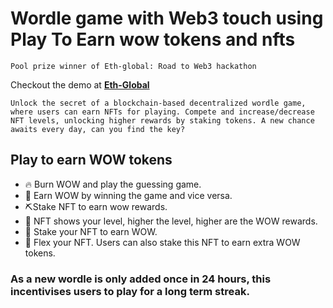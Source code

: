 
# Wordle game with Web3 touch using Play To Earn wow tokens and nfts
```
Pool prize winner of Eth-global: Road to Web3 hackathon
```


Checkout the demo at [**Eth-Global**](https://showcase.ethglobal.com/roadtoweb3/world-of-wordle)

```
Unlock the secret of a blockchain-based decentralized wordle game, where users can earn NFTs for playing. Compete and increase/decrease NFT levels, unlocking higher rewards by staking tokens. A new chance awaits every day, can you find the key?
```


## Play to earn WOW tokens
- 🔥 Burn WOW and play the guessing game.
- 💸 Earn WOW by winning the game and vice versa.
- ⛏Stake NFT to earn wow rewards.
- 🙌 NFT shows your level, higher the level, higher are the WOW rewards.
- 🏪 Stake your NFT to earn WOW. 
- 💪 Flex your NFT. Users can also stake this NFT to earn extra WOW tokens. 
### As a new wordle is only added once in 24 hours, this incentivises users to play for a long term streak. 

